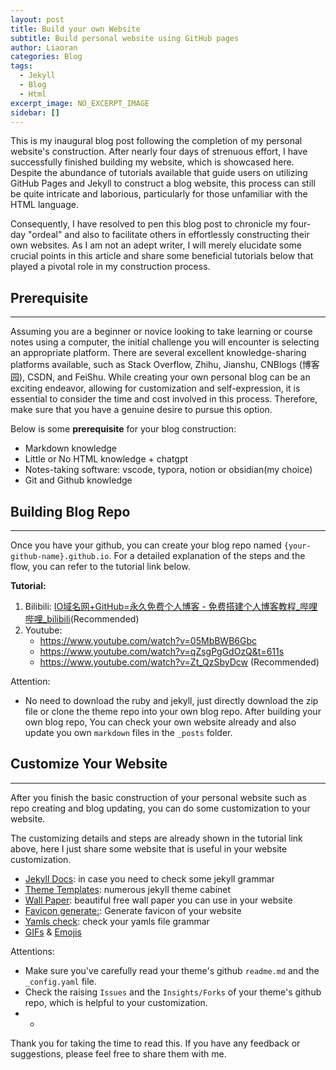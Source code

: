 ```yaml
---
layout: post
title: Build your own Website
subtitle: Build personal website using GitHub pages 
author: Liaoran
categories: Blog
tags:
  - Jekyll
  - Blog
  - Html
excerpt_image: NO_EXCERPT_IMAGE
sidebar: []
---
```

This is my inaugural blog post following the completion of my personal website's construction. After nearly four days of strenuous effort, I have successfully finished building my website, which is showcased here. Despite the abundance of tutorials available that guide users on utilizing GitHub Pages and Jekyll to construct a blog website, this process can still be quite intricate and laborious, particularly for those unfamiliar with the HTML language.

Consequently, I have resolved to pen this blog post to chronicle my four-day "ordeal" and also to facilitate others in effortlessly constructing their own websites. As I am not an adept writer, I will merely elucidate some crucial points in this article and share some beneficial tutorials below that played a pivotal role in my construction process.

## Prerequisite
---
Assuming you are a beginner or novice looking to take learning or course notes using a computer, the initial challenge you will encounter is selecting an appropriate platform. There are several excellent knowledge-sharing platforms available, such as Stack Overflow, Zhihu, Jianshu, CNBlogs (博客园), CSDN, and FeiShu. While creating your own personal blog can be an exciting endeavor, allowing for customization and self-expression, it is essential to consider the time and cost involved in this process. Therefore, make sure that you have a genuine desire to pursue this option.

Below is some **prerequisite** for your blog construction:
- Markdown knowledge
- Little or No HTML knowledge + chatgpt
- Notes-taking software: vscode, typora, notion or obsidian(my choice)
 - Git and Github knowledge

## Building Blog Repo
---
Once you have your github, you can create your blog repo named `{your-github-name}.github.io`. For a detailed explanation of the steps and the flow, you can refer to the tutorial link below.

**Tutorial:**
1. Bilibili: [IO域名网+GitHub=永久免费个人博客 - 免费搭建个人博客教程_哔哩哔哩_bilibili](https://www.bilibili.com/video/BV1A14y1y7BL/?spm_id_from=333.999.0.0&vd_source=c6859ec5158d515b50f001aba53cc8f9)(Recommended)
2. Youtube: 
	- https://www.youtube.com/watch?v=05MbBWB6Gbc 
	- https://www.youtube.com/watch?v=qZsgPgGdOzQ&t=611s
	- https://www.youtube.com/watch?v=Zt_QzSbyDcw (Recommended)

Attention:
- No need to download the ruby and jekyll, just directly download the zip file or clone the theme repo into your own blog repo.
After building your own blog repo, You can check your own website already and also update you own `markdown` files in the `_posts` folder.

## Customize Your Website
---
After you finish the basic construction of your personal website such as repo creating and blog updating, you can do some customization to your website.

The customizing details and steps are already shown in the tutorial link above, here I just share some website that is useful in your website customization.

- [Jekyll Docs](https://jekyllrb.com/docs/): in case you need to check some jekyll grammar
- [Theme Templates](http://jekyllthemes.org/): numerous jekyll theme cabinet
- [Wall Paper](https://interfacelift.com/): beautiful free wall paper you can use in your website
- [Favicon generate:](https://favicon.io/favicon-generator/): Generate favicon of your website
- [Yamls check](https://www.yamllint.com/): check your yamls file grammar
- [GIFs](https://github.com/Anmol-Baranwal/Cool-GIFs-For-GitHub) & [Emojis](https://github.com/markdown-templates/markdown-emojis)

Attentions:
- Make sure you've carefully read your theme's github `readme.md` and the `_config.yaml` file.
- Check the raising `Issues` and the `Insights/Forks` of your theme's github repo, which is helpful to your customization.
- -

Thank you for taking the time to read this. If you have any feedback or suggestions, please feel free to share them with me.



